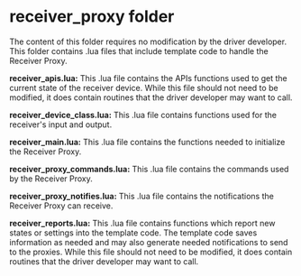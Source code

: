 # receiver\_proxy folder


The content of this folder requires no modification by the driver developer. This folder contains .lua files that include template code to handle the Receiver Proxy.

**receiver\_apis.lua:** This .lua file contains the APIs functions used to get the current state of the receiver device. While this file should not need to be modified, it does contain routines that the driver developer may want to call.

**receiver\_device\_class.lua:** This .lua file contains functions used for the receiver's input and output.

**receiver\_main.lua:** This .lua file contains the functions needed to initialize the Receiver Proxy.

**receiver\_proxy\_commands.lua:** This .lua file contains the commands used by the Receiver Proxy.

**receiver\_proxy\_notifies.lua:** This .lua file contains the notifications the Receiver Proxy can receive.

**receiver\_reports.lua:** This .lua file contains functions which report new states or settings into the template code. The template code saves information as needed and may also generate needed notifications to send to the proxies. While this file should not need to be modified, it does contain routines that the driver developer may want to call.
